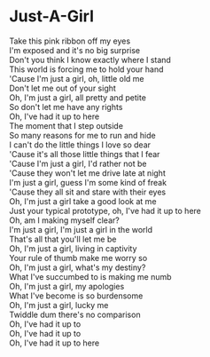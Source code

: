 # Just-A-Girl

Take this pink ribbon off my eyes  
I'm exposed and it's no big surprise  
Don't you think I know exactly where I stand  
This world is forcing me to hold your hand  
'Cause I'm just a girl, oh, little old me  
Don't let me out of your sight  
Oh, I'm just a girl, all pretty and petite  
So don't let me have any rights  
Oh, I've had it up to here  
The moment that I step outside  
So many reasons for me to run and hide  
I can't do the little things I love so dear  
'Cause it's all those little things that I fear  
'Cause I'm just a girl, I'd rather not be  
'Cause they won't let me drive late at night  
I'm just a girl, guess I'm some kind of freak  
'Cause they all sit and stare with their eyes  
Oh, I'm just a girl take a good look at me  
Just your typical prototype, oh, I've had it up to here  
Oh, am I making myself clear?  
I'm just a girl, I'm just a girl in the world  
That's all that you'll let me be  
Oh, I'm just a girl, living in captivity  
Your rule of thumb make me worry so  
Oh, I'm just a girl, what's my destiny?  
What I've succumbed to is making me numb  
Oh, I'm just a girl, my apologies  
What I've become is so burdensome  
Oh, I'm just a girl, lucky me  
Twiddle dum there's no comparison  
Oh, I've had it up to  
Oh, I've had it up to  
Oh, I've had it up to here

